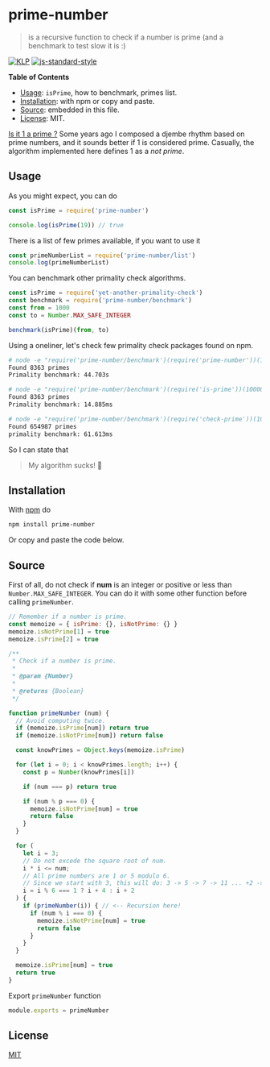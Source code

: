 # prime-number

> is a recursive function to check if a number is prime (and a benchmark to test slow it is :)

[![KLP](https://img.shields.io/badge/kiss-literate-orange.svg)](https://github.com/fibo/kiss-literate-programming)
[![js-standard-style](https://img.shields.io/badge/code%20style-standard-brightgreen.svg)](http://standardjs.com/)

**Table of Contents**

* [Usage](#usage): `isPrime`, how to benchmark, primes list.
* [Installation](#installation): with npm or copy and paste.
* [Source](#source): embedded in this file.
* [License](#license): MIT.

[Is it 1 a prime ?](https://en.wikipedia.org/wiki/Prime_number#Primality_of_one)
Some years ago I composed a djembe rhythm based on prime numbers, and it sounds better if 1 is considered prime. Casually, the algorithm implemented here defines 1 as a *not prime*.

## Usage

As you might expect, you can do

```js
const isPrime = require('prime-number')

console.log(isPrime(19)) // true
```

There is a list of few primes available, if you want to use it

```js
const primeNumberList = require('prime-number/list')
console.log(primeNumberList)
```

You can benchmark other primality check algorithms.

```js
const isPrime = require('yet-another-primality-check')
const benchmark = require('prime-number/benchmark')
const from = 1000
const to = Number.MAX_SAFE_INTEGER

benchmark(isPrime)(from, to)
```

Using a oneliner, let's check few primality check packages found on npm.

```bash
# node -e "require('prime-number/benchmark')(require('prime-number'))(10000, 100000)"
Found 8363 primes
Primality benchmark: 44.703s

# node -e "require('prime-number/benchmark')(require('is-prime'))(10000, 100000)"
Found 8363 primes
Primality benchmark: 14.885ms

# node -e "require('prime-number/benchmark')(require('check-prime'))(10000, 100000)"
Found 654987 primes
primality benchmark: 61.613ms
```

So I can state that

> My algorithm sucks! 🐸

## Installation

With [npm](https://npmjs.org/) do

```bash
npm install prime-number
```

Or copy and paste the code below.

## Source

First of all, do not check if **num** is an integer or positive or less than `Number.MAX_SAFE_INTEGER`.
You can do it with some other function before calling `primeNumber`.

```javascript
// Remember if a number is prime.
const memoize = { isPrime: {}, isNotPrime: {} }
memoize.isNotPrime[1] = true
memoize.isPrime[2] = true

/**
 * Check if a number is prime.
 *
 * @param {Number}
 *
 * @returns {Boolean}
 */

function primeNumber (num) {
  // Avoid computing twice.
  if (memoize.isPrime[num]) return true
  if (memoize.isNotPrime[num]) return false

  const knowPrimes = Object.keys(memoize.isPrime)

  for (let i = 0; i < knowPrimes.length; i++) {
    const p = Number(knowPrimes[i])

    if (num === p) return true

    if (num % p === 0) {
      memoize.isNotPrime[num] = true
      return false
    }
  }

  for (
    let i = 3;
    // Do not excede the square root of num.
    i * i <= num;
    // All prime numbers are 1 or 5 modulo 6.
    // Since we start with 3, this will do: 3 -> 5 -> 7 -> 11 ... +2 -> +4 -> +2 -> +4 ...
    i = i % 6 === 1 ? i + 4 : i + 2
  ) {
    if (primeNumber(i)) { // <-- Recursion here!
      if (num % i === 0) {
        memoize.isNotPrime[num] = true
        return false
      }
    }
  }

  memoize.isPrime[num] = true
  return true
}
```

Export `primeNumber` function

```javascript
module.exports = primeNumber
```

## License

[MIT](http://g14n.info/mit-license/)
